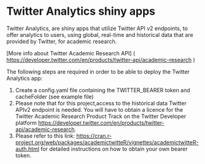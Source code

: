 # Twitter Αnalytics shiny apps

Twitter Analytics, are shiny apps that utilize Twitter API v2 endpoints, to offer analytics to users, using global, real-time and historical data that are provided by Twitter, for academic research.

[More info about Twitter Academic Research API] ( https://developer.twitter.com/en/products/twitter-api/academic-research )

The following steps are required in order to be able to deploy the Twitter Analytics app:

1. Create a config.yaml file containing the TWITTER_BEARER token and cacheFolder (see example file)
2. Please note that for this project,access to the historical data Twitter APIv2 endpoint is needed. You will have to obtain a licence for the Twitter Academic Research Product Track on the Twitter Developer platform <https://developer.twitter.com/en/products/twitter-api/academic-research>.
3. Please refer to this link: https://cran.r-project.org/web/packages/academictwitteR/vignettes/academictwitteR-auth.html for detailed instructions on how to obtain your own bearer token.
